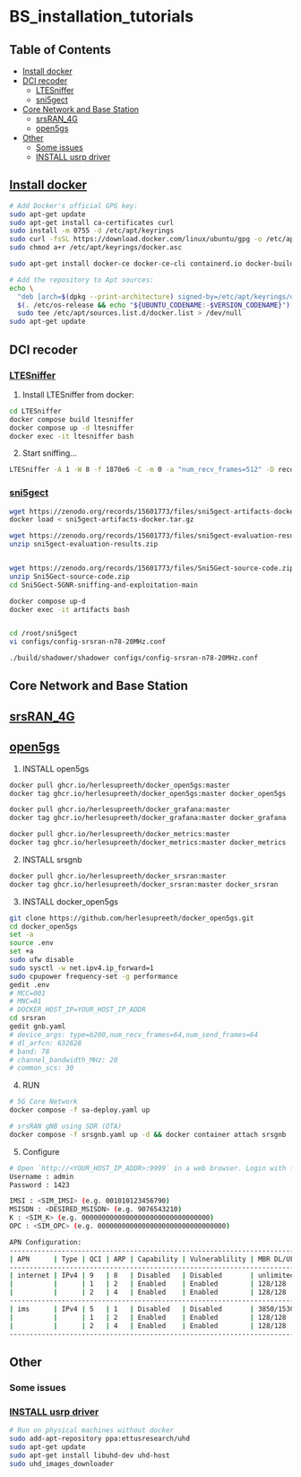 # BS_installation_tutorials

## Table of Contents

- [Install docker](#install-docker)
- [DCI recoder](#dci-recoder)
  - [LTESniffer](#ltesniffer)
  - [sni5gect](#sni5gect)
- [Core Network and Base Station](#core-network-and-base-station)
  - [srsRAN_4G](#srsran_4g)
  - [open5gs](#open5gs)
- [Other](#other)
  - [Some issues](#some-issues)
  - [INSTALL usrp driver](#install-usrp-driver)
## [Install docker](https://docs.docker.com/engine/install/ubuntu/)

```bash
# Add Docker's official GPG key:
sudo apt-get update
sudo apt-get install ca-certificates curl
sudo install -m 0755 -d /etc/apt/keyrings
sudo curl -fsSL https://download.docker.com/linux/ubuntu/gpg -o /etc/apt/keyrings/docker.asc
sudo chmod a+r /etc/apt/keyrings/docker.asc

sudo apt-get install docker-ce docker-ce-cli containerd.io docker-buildx-plugin docker-compose-plugin

# Add the repository to Apt sources:
echo \
  "deb [arch=$(dpkg --print-architecture) signed-by=/etc/apt/keyrings/docker.asc] https://download.docker.com/linux/ubuntu \
  $(. /etc/os-release && echo "${UBUNTU_CODENAME:-$VERSION_CODENAME}") stable" | \
  sudo tee /etc/apt/sources.list.d/docker.list > /dev/null
sudo apt-get update
```

## DCI recoder
### [LTESniffer](https://github.com/SysSec-KAIST/LTESniffer)

1. Install LTESniffer from docker:
```bash
cd LTESniffer
docker compose build ltesniffer
docker compose up -d ltesniffer
docker exec -it ltesniffer bash
```

2. Start sniffing...
```bash
LTESniffer -A 1 -W 8 -f 1870e6 -C -m 0 -a "num_recv_frames=512" -D record.csv
```

### [sni5gect](https://github.com/asset-group/Sni5Gect-5GNR-sniffing-and-exploitation)
```bash
wget https://zenodo.org/records/15601773/files/sni5gect-artifacts-docker.tar.gz
docker load < sni5gect-artifacts-docker.tar.gz

wget https://zenodo.org/records/15601773/files/sni5gect-evaluation-results.zip
unzip sni5gect-evaluation-results.zip


wget https://zenodo.org/records/15601773/files/Sni5Gect-source-code.zip
unzip Sni5Gect-source-code.zip
cd Sni5Gect-5GNR-sniffing-and-exploitation-main

docker compose up-d
docker exec -it artifacts bash


cd /root/sni5gect
vi configs/config-srsran-n78-20MHz.conf

./build/shadower/shadower configs/config-srsran-n78-20MHz.conf
```

## Core Network and Base Station
## [srsRAN_4G]()

## [open5gs](https://github.com/herlesupreeth/docker_open5gs.git)
1. INSTALL open5gs
```bash
docker pull ghcr.io/herlesupreeth/docker_open5gs:master
docker tag ghcr.io/herlesupreeth/docker_open5gs:master docker_open5gs

docker pull ghcr.io/herlesupreeth/docker_grafana:master
docker tag ghcr.io/herlesupreeth/docker_grafana:master docker_grafana

docker pull ghcr.io/herlesupreeth/docker_metrics:master
docker tag ghcr.io/herlesupreeth/docker_metrics:master docker_metrics
```

2. INSTALL srsgnb
```bash
docker pull ghcr.io/herlesupreeth/docker_srsran:master
docker tag ghcr.io/herlesupreeth/docker_srsran:master docker_srsran
```

3. INSTALL docker_open5gs
```bash
git clone https://github.com/herlesupreeth/docker_open5gs.git
cd docker_open5gs
set -a
source .env
set +a
sudo ufw disable
sudo sysctl -w net.ipv4.ip_forward=1
sudo cpupower frequency-set -g performance
gedit .env
# MCC=001
# MNC=01
# DOCKER_HOST_IP=YOUR_HOST_IP_ADDR
cd srsran
gedit gnb.yaml
# device_args: type=b200,num_recv_frames=64,num_send_frames=64
# dl_arfcn: 632628   
# band: 78         
# channel_bandwidth_MHz: 20  
# common_scs: 30      
```
4. RUN
```bash
# 5G Core Network
docker compose -f sa-deploy.yaml up

# srsRAN gNB using SDR (OTA)
docker compose -f srsgnb.yaml up -d && docker container attach srsgnb
```


5. Configure
```bash
# Open `http://<YOUR_HOST_IP_ADDR>:9999` in a web browser. Login with following credentials
Username : admin
Password : 1423

IMSI : <SIM_IMSI> (e.g. 001010123456790)
MSISDN : <DESIRED_MSISDN> (e.g. 9076543210)
K : <SIM_K> (e.g. 00000000000000000000000000000000)
OPC : <SIM_OPC> (e.g. 00000000000000000000000000000000)

APN Configuration:
---------------------------------------------------------------------------------------------------------------------
| APN      | Type | QCI | ARP | Capability | Vulnerablility | MBR DL/UL(Kbps)     | GBR DL/UL(Kbps) | PGW IP        |
---------------------------------------------------------------------------------------------------------------------
| internet | IPv4 | 9   | 8   | Disabled   | Disabled       | unlimited/unlimited |                 |               |
|          |      | 1   | 2   | Enabled    | Enabled        | 128/128             | 128/128         |               |
|          |      | 2   | 4   | Enabled    | Enabled        | 128/128             | 128/128         |               |
---------------------------------------------------------------------------------------------------------------------
| ims      | IPv4 | 5   | 1   | Disabled   | Disabled       | 3850/1530           |                 |               |
|          |      | 1   | 2   | Enabled    | Enabled        | 128/128             | 128/128         |               |
|          |      | 2   | 4   | Enabled    | Enabled        | 128/128             | 128/128         |               |
---------------------------------------------------------------------------------------------------------------------
```

## Other 

### Some issues

### [INSTALL usrp driver](https://blog.csdn.net/qq_36666115/article/details/144943242)

```bash
# Run on physical machines without docker
sudo add-apt-repository ppa:ettusresearch/uhd
sudo apt-get update
sudo apt-get install libuhd-dev uhd-host
sudo uhd_images_downloader
```